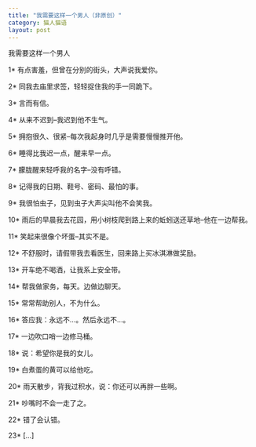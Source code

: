 ```yaml
---
title: "我需要这样一个男人（非原创）"
category: 猫人猫语
layout: post
---
```

我需要这样一个男人 

1* 有点害羞，但曾在分别的街头，大声说我爱你。 

2* 同我去庙里求签，轻轻捉住我的手一同跪下。 

3* 言而有信。 

4* 从来不迟到–我迟到他不生气。 

5* 拥抱很久、很紧–每次我起身时几乎是需要慢慢推开他。 

6* 睡得比我迟一点，醒来早一点。 

7* 朦胧醒来轻呼我的名字–没有呼错。 

8* 记得我的日期、鞋号、密码、最怕的事。 

9* 我很怕虫子，见到虫子大声尖叫他不会笑我。 

10* 雨后的早晨我去花园，用小树枝爬到路上来的蚯蚓送还草地–他在一边帮我。 

11* 笑起来很像个坏蛋–其实不是。 

12* 不舒服时，请假带我去看医生，回来路上买冰淇淋做奖励。 

13* 开车绝不喝酒，让我系上安全带。 

14* 帮我做家务，每天。边做边聊天。 

15* 常常帮助别人，不为什么。 

16* 答应我：永远不…。然后永远不…。 

17* 一边吹口哨一边修马桶。 

18* 说：希望你是我的女儿。 

19* 白煮蛋的黄可以给他吃。 

20* 雨天散步，背我过积水，说：你还可以再胖一些啊。 

21* 吵嘴时不会一走了之。 

22* 错了会认错。 

23* [...]
